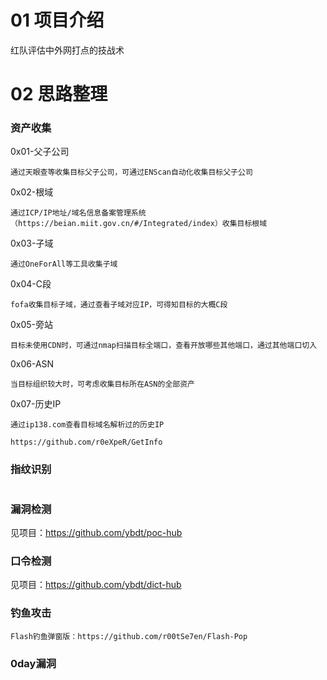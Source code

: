 # 01 项目介绍
红队评估中外网打点的技战术

# 02 思路整理

### 资产收集
0x01-父子公司
```
通过天眼查等收集目标父子公司，可通过ENScan自动化收集目标父子公司
```
0x02-根域
```
通过ICP/IP地址/域名信息备案管理系统（https://beian.miit.gov.cn/#/Integrated/index）收集目标根域
```
0x03-子域
```
通过OneForAll等工具收集子域
```
0x04-C段
```
fofa收集目标子域，通过查看子域对应IP，可得知目标的大概C段
```
0x05-旁站
```
目标未使用CDN时，可通过nmap扫描目标全端口，查看开放哪些其他端口，通过其他端口切入
```
0x06-ASN
```
当目标组织较大时，可考虑收集目标所在ASN的全部资产
```
0x07-历史IP
```
通过ip138.com查看目标域名解析过的历史IP
```

```
https://github.com/r0eXpeR/GetInfo
```
### 指纹识别
```

```

### 漏洞检测
见项目：https://github.com/ybdt/poc-hub

### 口令检测
见项目：https://github.com/ybdt/dict-hub

### 钓鱼攻击
```
Flash钓鱼弹窗版：https://github.com/r00tSe7en/Flash-Pop
```

### 0day漏洞
```

```